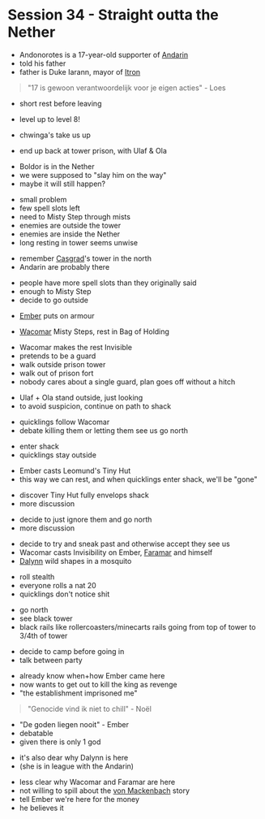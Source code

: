 # Session 34 - Straight outta the Nether

- Andonorotes is a 17-year-old supporter of [Andarin](https://bookstack.hemels.me/books/Darninia/page/the-andarin)
- told his father
- father is Duke Iarann, mayor of [Itron](https://bookstack.hemels.me/books/Darninia/page/itron)

> "17 is gewoon verantwoordelijk voor je eigen acties" - Loes

- short rest before leaving
- level up to level 8!

- chwinga's take us up
- end up back at tower prison, with Ulaf & Ola

+ Boldor is in the Nether
+ we were supposed to "slay him on the way"
+ maybe it will still happen?

- small problem
- few spell slots left
- need to Misty Step through mists
- enemies are outside the tower
- enemies are inside the Nether
- long resting in tower seems unwise

+ remember [Casgrad](https://bookstack.hemels.me/books/Darninia/page/imnahofo-sgoma#Casgrads%20Lair)'s tower in the north
+ Andarin are probably there

- people have more spell slots than they originally said
- enough to Misty Step
- decide to go outside

+ [Ember](https://bookstack.hemels.me/books/Darninia/page/ember-cinderquarry) puts on armour

- [Wacomar](https://bookstack.hemels.me/books/Darninia/page/wacomar-illitris) Misty Steps, rest in Bag of Holding

+ Wacomar makes the rest Invisible
+ pretends to be a guard
+ walk outside prison tower
+ walk out of prison fort
+ nobody cares about a single guard, plan goes off without a hitch

- Ulaf + Ola stand outside, just looking
- to avoid suspicion, continue on path to shack

+ quicklings follow Wacomar
+ debate killing them or letting them see us go north

- enter shack
- quicklings stay outside

+ Ember casts Leomund's Tiny Hut
+ this way we can rest, and when quicklings enter shack, we'll be "gone"

- discover Tiny Hut fully envelops shack
- more discussion

+ decide to just ignore them and go north
+ more discussion

- decide to try and sneak past and otherwise accept they see us
- Wacomar casts Invisibility on Ember, [Faramar](https://bookstack.hemels.me/books/Darninia/page/faramar-illitris) and himself
- [Dalynn](https://bookstack.hemels.me/books/Darninia/page/dalynn-lathrana) wild shapes in a mosquito

+ roll stealth
+ everyone rolls a nat 20
+ quicklings don't notice shit

- go north
- see black tower
- black rails like rollercoasters/minecarts rails going from top of tower to 3/4th of tower

+ decide to camp before going in
+ talk between party

- already know when+how Ember came here
- now wants to get out to kill the king as revenge
- "the establishment imprisoned me"

> "Genocide vind ik niet to chill" - Noël

- "De goden liegen nooit" - Ember
- debatable
- given there is only 1 god

+ it's also dear why Dalynn is here
+ (she is in league with the Andarin)

- less clear why Wacomar and Faramar are here
- not willing to spill about the [von Mackenbach](https://bookstack.hemels.me/books/Darninia/page/the-von-mackenbach-family) story
- tell Ember we're here for the money
- he believes it
